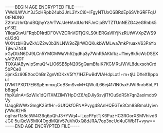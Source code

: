 -----BEGIN AGE ENCRYPTED FILE-----
YWdlLWVuY3J5cHRpb24ub3JnL3YxCi0+IFgyNTUxOSBRdEp6SVhGRFFqU0tFNDN0
Z2tnUzhrQndBQjhyYzArTWJJeHArdUsrNFJnClpBVTZTUnNEZG4zeGRnbk5pY3I2
YllqaGtwUFRqbDNrdDFOVVZCRnVDTjQKLS0tIERGaVllYjNzRUtWVXpZWS9qU2dQ
WXNzbHBwZkVJZ2w0b3NLNW9oZjIrWDQKukbWMLwa7mkPruaxV63PaYbTjlwnZNOI
xGyDtkN6DJ9LCn5YMGMWaVh52qdha3y7WnR5AKkfkz+f1my8k5cWcDSEXyAf2WDT
TOXAiABywIpSmuQf+LIO6SB5pN20SgQamBfaiK7KGMRtJWVL8duxsohCrd5bPCe0
3jmk5z60EXocOhBnZgnVtDKxV5fY/1HZFwBdVIAHdpLxt1+m+tjUIDXeX1lppbul
DVMTPXD17El6SpEmmxgCoB3mSvxM+QWuIL66ej417IN0sxFJWI6nrb6bLP1b8qg4
fhpXulnA+SzWIx1dQITXMZIMYHpDrZ6/qDJiy6svjITfOuSdRSh7qn2aolmdo9Vy
UaqgBWWxGmgK2StfHr+GUfQkfOFNAPvyg48AnHQEGTe3Cm8SBmoUyivnjVWc82H5
ogihsrf1z8c5W4I36q6pQhJ3+YWq4+iLqcFFptTjK6PuzHC3ROorXSMVhivd6JG0
5uiQoW6MK4OgdMQfv57uVhOxQ8dJRA/7op3ncUd4uCWb1T+vyw==
-----END AGE ENCRYPTED FILE-----

